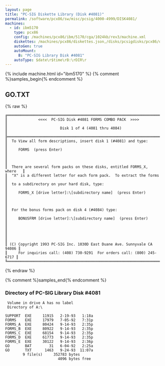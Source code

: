 ```yaml
---
layout: page
title: "PC-SIG Diskette Library (Disk #4081)"
permalink: /software/pcx86/sw/misc/pcsig/4000-4999/DISK4081/
machines:
  - id: ibm5170
    type: pcx86
    config: /machines/pcx86/ibm/5170/cga/1024kb/rev3/machine.xml
    diskettes: /machines/pcx86/diskettes.json,/disks/pcsigdisks/pcx86/diskettes.json
    autoGen: true
    autoMount:
      B: "PC-SIG Library Disk #4081"
    autoType: $date\r$time\rB:\rDIR\r
---
```


{% include machine.html id="ibm5170" %}
{% comment %}samples_begin{% endcomment %}

## GO.TXT

{% raw %}
```
╔═════════════════════════════════════════════════════════════════════════╗
║              <<<<  PC-SIG Disk #4081 FORMS COMBO PACK  >>>>             ║
║                        Disk 1 of 4 (4081 thru 4084)                     ║
╠═════════════════════════════════════════════════════════════════════════╣
║  To View all form descriptions, insert disk 1 (#4081) and type:         ║
║     FORMS  (press Enter)                                                ║
║                                                                         ║
║  There are several form packs on these disks, entitled FORMS_X, where   ║
║  "X" is a different letter for each form pack.  To extract the forms    ║
║  to a subdirectory on your hard disk, type:                             ║
║     FORMS_X [drive letter]:\[subdirectory name]  (press Enter)          ║
║                                                                         ║
║  For the bonus forms pack on disk 4 (#4084) type:                       ║
║     BONUSFRM [drive letter]:\[subdirectory name]  (press Enter)         ║
║                                                                         ║
║                                                                         ║
║ (C) Copyright 1993 PC-SIG Inc. 1030D East Duane Ave. Sunnyvale CA 94086 ║
║     For inquiries call: (408) 730-9291  For orders call: (800) 245-6717 ║
╚═════════════════════════════════════════════════════════════════════════╝
```
{% endraw %}

{% comment %}samples_end{% endcomment %}

### Directory of PC-SIG Library Disk #4081

     Volume in drive A has no label
     Directory of A:\

    SUPPORT  EXE     11915   2-19-93   1:18a
    FORMS    EXE     17979   7-05-92   7:31p
    FORMS_A  EXE     80424   9-14-93   2:35p
    FORMS_B  EXE     80922   9-14-93   2:35p
    FORMS_C  EXE     68154   9-14-93   2:35p
    FORMS_D  EXE     61773   9-14-93   2:35p
    FORMS_E  EXE     30122   9-14-93   2:36p
    GO       BAT        31   6-04-92   2:25a
    GO       TXT      1463   9-24-93  11:07a
            9 file(s)     352783 bytes
                            4096 bytes free
